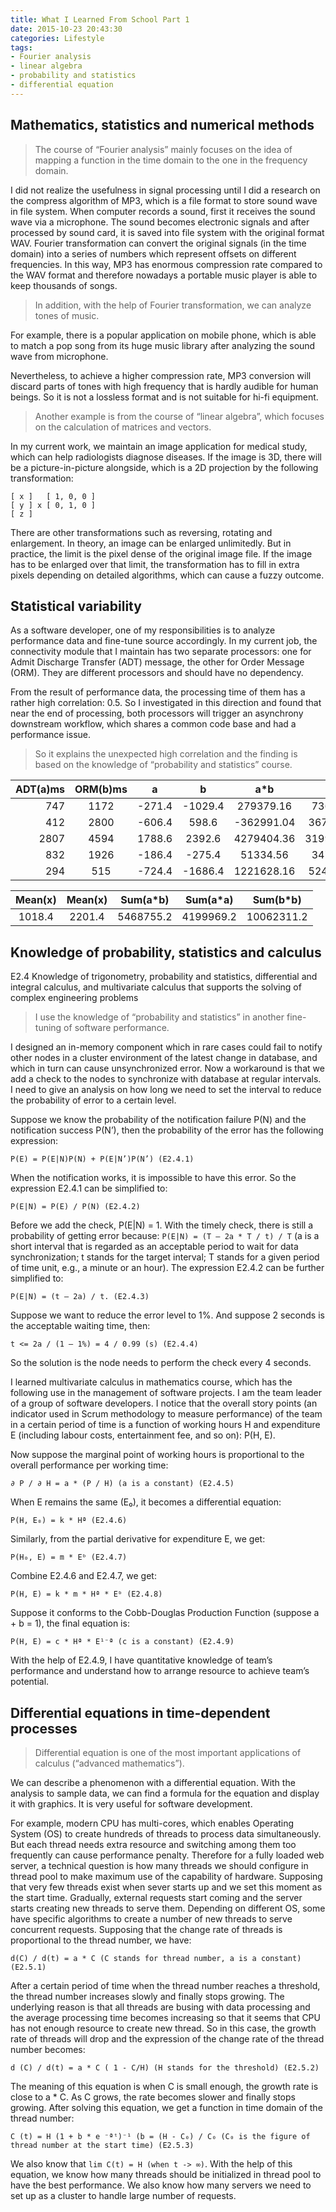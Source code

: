 ```yaml
---
title: What I Learned From School Part 1
date: 2015-10-23 20:43:30
categories: Lifestyle 
tags:
- Fourier analysis
- linear algebra
- probability and statistics
- differential equation 
---
```


## Mathematics, statistics and numerical methods

> The course of “Fourier analysis” mainly focuses on the idea of mapping a function in the time domain to the one in the frequency domain. 

I did not realize the usefulness in signal processing until I did a research on the compress algorithm of MP3, which is a file format to store sound wave in file system. When computer records a sound, first it receives the sound wave via a microphone. The sound becomes electronic signals and after processed by sound card, it is saved into file system with the original format WAV. Fourier transformation can convert the original signals (in the time domain) into a series of numbers which represent offsets on different frequencies. In this way, MP3 has enormous compression rate compared to the WAV format and therefore nowadays a portable music player is able to keep thousands of songs.

<!-- more -->

> In addition, with the help of Fourier transformation, we can analyze tones of music. 

For example, there is a popular application on mobile phone, which is able to match a pop song from its huge music library after analyzing the sound wave from microphone.

Nevertheless, to achieve a higher compression rate, MP3 conversion will discard parts of tones with high frequency that is hardly audible for human beings. So it is not a lossless format and is not suitable for hi-fi equipment.

> Another example is from the course of “linear algebra”, which focuses on the calculation of matrices and vectors. 

In my current work, we maintain an image application for medical study, which can help radiologists diagnose diseases. If the image is 3D, there will be a picture-in-picture alongside, which is a 2D projection by the following transformation: 
```
[ x ]   [ 1, 0, 0 ] 
[ y ] x [ 0, 1, 0 ] 
[ z ]
```

There are other transformations such as reversing, rotating and enlargement. In theory, an image can be enlarged unlimitedly. But in practice, the limit is the pixel dense of the original image file. If the image has to be enlarged over that limit, the transformation has to fill in extra pixels depending on detailed algorithms, which can cause a fuzzy outcome.

## Statistical variability

As a software developer, one of my responsibilities is to analyze performance data and fine-tune source accordingly. In my current job, the connectivity module that I maintain has two separate processors: one for Admit Discharge Transfer (ADT) message, the other for Order Message (ORM). They are different processors and should have no dependency. 

From the result of performance data, the processing time of them has a rather high correlation: 0.5. So I investigated in this direction and found that near the end of processing, both processors will trigger an asynchrony downstream workflow, which shares a common code base and had a performance issue. 

> So it explains the unexpected high correlation and the finding is based on the knowledge of “probability and statistics” course.

|ADT(a)ms	|ORM(b)ms	|a	|b	|a*b	|a*a	|b*b|
|-:|:-:|:-:|:-:|:-:|:-:|:-:|
|747	|1172	|-271.4	|-1029.4	|279379.16	|73657.96	|1059664.36
|412	|2800	|-606.4	|598.6	|-362991.04	|367720.96	|358321.96
|2807	|4594	|1788.6	|2392.6	|4279404.36	|3199089.96	|5724534.76
|832	|1926	|-186.4	|-275.4	|51334.56	|34744.96	|75845.16
|294	|515	|-724.4	|-1686.4	|1221628.16	|524755.36	|2843944.96

|Mean(x)	|Mean(x)			|Sum(a*b)	|Sum(a*a)	|Sum(b*b)
|:-:|:-:|:-:|:-:|:-:|
|1018.4	|2201.4			|5468755.2	|4199969.2	|10062311.2

## Knowledge of probability, statistics and calculus
E2.4 Knowledge of trigonometry, probability and statistics, differential and integral calculus, and multivariate calculus that supports the solving of complex engineering problems 

> I use the knowledge of “probability and statistics” in another fine-tuning of software performance. 

I designed an in-memory component which in rare cases could fail to notify other nodes in a cluster environment of the latest change in database, and which in turn can cause unsynchronized error. Now a workaround is that we add a check to the nodes to synchronize with database at regular intervals. I need to give an analysis on how long we need to set the interval to reduce the probability of error to a certain level.

Suppose we know the probability of the notification failure P(N) and the notification success P(N’), then the probability of the error has the following expression: 
```
P(E) = P(E|N)P(N) + P(E|N’)P(N’) (E2.4.1) 
```
When the notification works, it is impossible to have this error. So the expression E2.4.1 can be simplified to: 
```
P(E|N) = P(E) / P(N) (E2.4.2) 
```
Before we add the check, P(E|N) = 1. With the timely check, there is still a probability of getting error because: 
`P(E|N) = (T – 2a * T / t) / T` (a is a short interval that is regarded as an acceptable period to wait for data synchronization; t stands for the target interval; T stands for a given period of time unit, e.g., a minute or an hour). The expression E2.4.2 can be further simplified to:
``` 
P(E|N) = (t – 2a) / t. (E2.4.3) 
```
Suppose we want to reduce the error level to 1%. And suppose 2 seconds is the acceptable waiting time, then:
``` 
t <= 2a / (1 – 1%) = 4 / 0.99 (s) (E2.4.4) 
```
So the solution is the node needs to perform the check every 4 seconds.

I learned multivariate calculus in mathematics course, which has the following use in the management of software projects. I am the team leader of a group of software developers. I notice that the overall story points (an indicator used in Scrum methodology to measure performance) of the team in a certain period of time is a function of working hours H and expenditure E (including labour costs, entertainment fee, and so on): P(H, E).

Now suppose the marginal point of working hours is proportional to the overall performance per working time: 
```
∂ P / ∂ H = a * (P / H) (a is a constant) (E2.4.5) 
```
When E remains the same (E₀), it becomes a differential equation: 
```
P(H, E₀) = k * Hª (E2.4.6) 
```
Similarly, from the partial derivative for expenditure E, we get: 
```
P(H₀, E) = m * Eᵇ (E2.4.7) 
```
Combine E2.4.6 and E2.4.7, we get: 
```
P(H, E) = k * m * Hª * Eᵇ (E2.4.8) 
```
Suppose it conforms to the Cobb-Douglas Production Function (suppose a + b = 1), the final equation is: 
```
P(H, E) = c * Hª * E¹⁻ª (c is a constant) (E2.4.9) 
```
With the help of E2.4.9, I have quantitative knowledge of team’s performance and understand how to arrange resource to achieve team’s potential.

## Differential equations in time-dependent processes

> Differential equation is one of the most important applications of calculus (“advanced mathematics”). 

We can describe a phenomenon with a differential equation. With the analysis to sample data, we can find a formula for the equation and display it with graphics. It is very useful for software development.

For example, modern CPU has multi-cores, which enables Operating System (OS) to create hundreds of threads to process data simultaneously. But each thread needs extra resource and switching among them too frequently can cause performance penalty. Therefore for a fully loaded web server, a technical question is how many threads we should configure in thread pool to make maximum use of the capability of hardware. 
Supposing that very few threads exist when sever starts up and we set this moment as the start time. Gradually, external requests start coming and the server starts creating new threads to serve them. Depending on different OS, some have specific algorithms to create a number of new threads to serve concurrent requests. Supposing that the change rate of threads is proportional to the thread number, we have:
``` 
d(C) / d(t) = a * C (C stands for thread number, a is a constant) (E2.5.1) 
```
After a certain period of time when the thread number reaches a threshold, the thread number increases slowly and finally stops growing. The underlying reason is that all threads are busing with data processing and the average processing time becomes increasing so that it seems that CPU has not enough resource to create new thread. So in this case, the growth rate of threads will drop and the expression of the change rate of the thread number becomes:
``` 
d (C) / d(t) = a * C ( 1 - C/H) (H stands for the threshold) (E2.5.2) 
```
The meaning of this equation is when C is small enough, the growth rate is close to a * C. As C grows, the rate becomes slower and finally stops growing. After solving this equation, we get a function in time domain of the thread number:
``` 
C (t) = H (1 + b * e ⁻ªᵗ)⁻¹ (b = (H - C₀) / C₀ (C₀ is the figure of thread number at the start time) (E2.5.3) 
```
We also know that `lim C(t) = H (when t -> ∞)`. With the help of this equation, we know how many threads should be initialized in thread pool to have the best performance. We also know how many servers we need to set up as a cluster to handle large number of requests.
